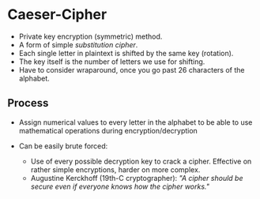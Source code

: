 # Caeser-Cipher

* Private key encryption (symmetric) method.
* A form of simple *substitution cipher*.
* Each single letter in plaintext is shifted by the same key (rotation).
* The key itself is the number of letters we use for shifting.
* Have to consider wraparound, once you go past 26 characters of the alphabet.

## Process
* Assign numerical values to every letter in the alphabet to be able to use mathematical operations during encryption/decryption


* Can be easily brute forced: 
    * Use of every possible decryption key to crack a cipher. Effective on rather simple encryptions, harder on more complex.
    * Augustine Kerckhoff (19th-C cryptographer): *"A cipher should be secure even if everyone knows how the cipher works."*

